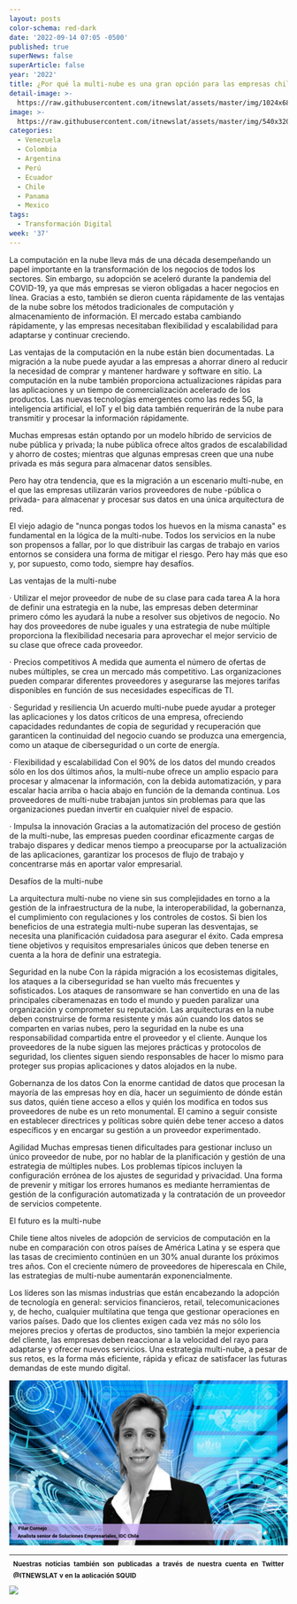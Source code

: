 ```yaml
---
layout: posts
color-schema: red-dark
date: '2022-09-14 07:05 -0500'
published: true
superNews: false
superArticle: false
year: '2022'
title: ¿Por qué la multi-nube es una gran opción para las empresas chilenas?
detail-image: >-
  https://raw.githubusercontent.com/itnewslat/assets/master/img/1024x680/Pilar-Cornejo-g.jpg
image: >-
  https://raw.githubusercontent.com/itnewslat/assets/master/img/540x320/Pilar-Cornejo-p.jpg
categories:
  - Venezuela
  - Colombia
  - Argentina
  - Perú
  - Ecuador
  - Chile
  - Panama
  - Mexico
tags:
  - Transformación Digital
week: '37'
---
```

La computación en la nube lleva más de una década desempeñando un papel importante en la transformación de los negocios de todos los sectores. Sin embargo, su adopción se aceleró durante la pandemia del COVID-19, ya que más empresas se vieron obligadas a hacer negocios en línea. Gracias a esto, también se dieron cuenta rápidamente de las ventajas de la nube sobre los métodos tradicionales de computación y almacenamiento de información. El mercado estaba cambiando rápidamente, y las empresas necesitaban flexibilidad y escalabilidad para adaptarse y continuar creciendo.
 
Las ventajas de la computación en la nube están bien documentadas. La migración a la nube puede ayudar a las empresas a ahorrar dinero al reducir la necesidad de comprar y mantener hardware y software en sitio. La computación en la nube también proporciona actualizaciones rápidas para las aplicaciones y un tiempo de comercialización acelerado de los productos. Las nuevas tecnologías emergentes como las redes 5G, la inteligencia artificial, el IoT y el big data también requerirán de la nube para transmitir y procesar la información rápidamente.
 
Muchas empresas están optando por un modelo híbrido de servicios de nube pública y privada; la nube pública ofrece altos grados de escalabilidad y ahorro de costes; mientras que algunas empresas creen que una nube privada es más segura para almacenar datos sensibles.
 
Pero hay otra tendencia, que es la migración a un escenario multi-nube, en el que las empresas utilizarán varios proveedores de nube -pública o privada- para almacenar y procesar sus datos en una única arquitectura de red.
 
El viejo adagio de "nunca pongas todos los huevos en la misma canasta" es fundamental en la lógica de la multi-nube. Todos los servicios en la nube son propensos a fallar, por lo que distribuir las cargas de trabajo en varios entornos se considera una forma de mitigar el riesgo. Pero hay más que eso y, por supuesto, como todo, siempre hay desafíos.
 
Las ventajas de la multi-nube
 
· Utilizar el mejor proveedor de nube de su clase para cada tarea
A la hora de definir una estrategia en la nube, las empresas deben determinar primero cómo les ayudará la nube a resolver sus objetivos de negocio. No hay dos proveedores de nube iguales y una estrategia de nube múltiple proporciona la flexibilidad necesaria para aprovechar el mejor servicio de su clase que ofrece cada proveedor.
 
· Precios competitivos
A medida que aumenta el número de ofertas de nubes múltiples, se crea un mercado más competitivo. Las organizaciones pueden comparar diferentes proveedores y asegurarse las mejores tarifas disponibles en función de sus necesidades específicas de TI.
 
· Seguridad y resiliencia
Un acuerdo multi-nube puede ayudar a proteger las aplicaciones y los datos críticos de una empresa, ofreciendo capacidades redundantes de copia de seguridad y recuperación que garanticen la continuidad del negocio cuando se produzca una emergencia, como un ataque de ciberseguridad o un corte de energía.
 
· Flexibilidad y escalabilidad
Con el 90% de los datos del mundo creados sólo en los dos últimos años, la multi-nube ofrece un amplio espacio para procesar y almacenar la información, con la debida automatización, y para escalar hacia arriba o hacia abajo en función de la demanda continua. Los proveedores de multi-nube trabajan juntos sin problemas para que las organizaciones puedan invertir en cualquier nivel de espacio.
 
· Impulsa la innovación
Gracias a la automatización del proceso de gestión de la multi-nube, las empresas pueden coordinar eficazmente cargas de trabajo dispares y dedicar menos tiempo a preocuparse por la actualización de las aplicaciones, garantizar los procesos de flujo de trabajo y concentrarse más en aportar valor empresarial.
 
Desafíos de la multi-nube
 
La arquitectura multi-nube no viene sin sus complejidades en torno a la gestión de la infraestructura de la nube, la interoperabilidad, la gobernanza, el cumplimiento con regulaciones y los controles de costos. Si bien los beneficios de una estrategia multi-nube superan las desventajas, se necesita una planificación cuidadosa para asegurar el éxito. Cada empresa tiene objetivos y requisitos empresariales únicos que deben tenerse en cuenta a la hora de definir una estrategia.
 
Seguridad en la nube
Con la rápida migración a los ecosistemas digitales, los ataques a la ciberseguridad se han vuelto más frecuentes y sofisticados. Los ataques de ransomware se han convertido en una de las principales ciberamenazas en todo el mundo y pueden paralizar una organización y comprometer su reputación. Las arquitecturas en la nube deben construirse de forma resistente y más aún cuando los datos se comparten en varias nubes, pero la seguridad en la nube es una responsabilidad compartida entre el proveedor y el cliente. Aunque los proveedores de la nube siguen las mejores prácticas y protocolos de seguridad, los clientes siguen siendo responsables de hacer lo mismo para proteger sus propias aplicaciones y datos alojados en la nube.
 
Gobernanza de los datos
Con la enorme cantidad de datos que procesan la mayoría de las empresas hoy en día, hacer un seguimiento de dónde están sus datos, quién tiene acceso a ellos y quién los modifica en todos sus proveedores de nube es un reto monumental. El camino a seguir consiste en establecer directrices y políticas sobre quién debe tener acceso a datos específicos y en encargar su gestión a un proveedor experimentado.
 
Agilidad
Muchas empresas tienen dificultades para gestionar incluso un único proveedor de nube, por no hablar de la planificación y gestión de una estrategia de múltiples nubes. Los problemas típicos incluyen la configuración errónea de los ajustes de seguridad y privacidad. Una forma de prevenir y mitigar los errores humanos es mediante herramientas de gestión de la configuración automatizada y la contratación de un proveedor de servicios competente.
 
El futuro es la multi-nube
 
Chile tiene altos niveles de adopción de servicios de computación en la nube en comparación con otros países de América Latina y se espera que las tasas de crecimiento continúen en un 30% anual durante los próximos tres años. Con el creciente número de proveedores de hiperescala en Chile, las estrategias de multi-nube aumentarán exponencialmente.
 
Los líderes son las mismas industrias que están encabezando la adopción de tecnología en general: servicios financieros, retail, telecomunicaciones y, de hecho, cualquier multilatina que tenga que gestionar operaciones en varios países. Dado que los clientes exigen cada vez más no sólo los mejores precios y ofertas de productos, sino también la mejor experiencia del cliente, las empresas deben reaccionar a la velocidad del rayo para adaptarse y ofrecer nuevos servicios. Una estrategia multi-nube, a pesar de sus retos, es la forma más eficiente, rápida y eficaz de satisfacer las futuras demandas de este mundo digital.

![](https://raw.githubusercontent.com/itnewslat/assets/master/img/540x320/Pilar-Cornejo-p.jpg)

<table style="height: 42px;" width="569">
<tbody>
<tr>
<td style="text-align: justify;"><sub><strong>Nuestras noticias también son publicadas a través de nuestra cuenta en Twitter <a href="https://twitter.com/itnewslat?lang=es">@ITNEWSLAT</a> y en la aplicación <a href="https://squidapp.co/en/">SQUID</a></strong></sub></td>
</tr>
</tbody>
</table>

<img src="https://tracker.metricool.com/c3po.jpg?hash=56f88a41e39ab42c063cc51676587a04"/>